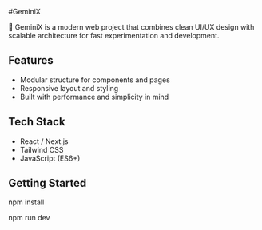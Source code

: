 #GeminiX

🔮 GeminiX is a modern web project that combines clean UI/UX design with scalable architecture for fast experimentation and development.

## Features
- Modular structure for components and pages
- Responsive layout and styling
- Built with performance and simplicity in mind

## Tech Stack
- React / Next.js
- Tailwind CSS
- JavaScript (ES6+)

## Getting Started
npm install

npm run dev

